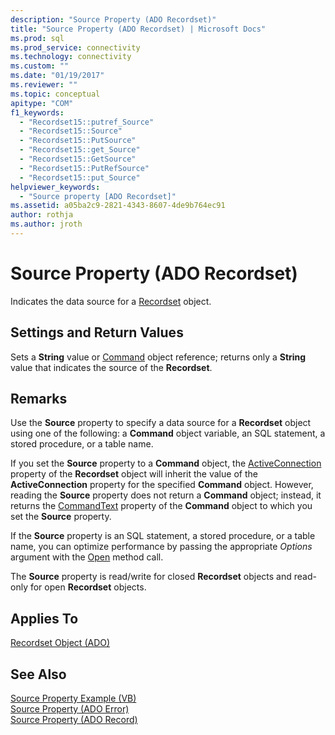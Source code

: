 ```yaml
---
description: "Source Property (ADO Recordset)"
title: "Source Property (ADO Recordset) | Microsoft Docs"
ms.prod: sql
ms.prod_service: connectivity
ms.technology: connectivity
ms.custom: ""
ms.date: "01/19/2017"
ms.reviewer: ""
ms.topic: conceptual
apitype: "COM"
f1_keywords: 
  - "Recordset15::putref_Source"
  - "Recordset15::Source"
  - "Recordset15::PutSource"
  - "Recordset15::get_Source"
  - "Recordset15::GetSource"
  - "Recordset15::PutRefSource"
  - "Recordset15::put_Source"
helpviewer_keywords: 
  - "Source property [ADO Recordset]"
ms.assetid: a05ba2c9-2821-4343-8607-4de9b764ec91
author: rothja
ms.author: jroth
---
```

# Source Property (ADO Recordset)
Indicates the data source for a [Recordset](./recordset-object-ado.md) object.  
  
## Settings and Return Values  
 Sets a **String** value or [Command](./command-object-ado.md) object reference; returns only a **String** value that indicates the source of the **Recordset**.  
  
## Remarks  
 Use the **Source** property to specify a data source for a **Recordset** object using one of the following: a **Command** object variable, an SQL statement, a stored procedure, or a table name.  
  
 If you set the **Source** property to a **Command** object, the [ActiveConnection](./activeconnection-property-ado.md) property of the **Recordset** object will inherit the value of the **ActiveConnection** property for the specified **Command** object. However, reading the **Source** property does not return a **Command** object; instead, it returns the [CommandText](./commandtext-property-ado.md) property of the **Command** object to which you set the **Source** property.  
  
 If the **Source** property is an SQL statement, a stored procedure, or a table name, you can optimize performance by passing the appropriate *Options* argument with the [Open](./open-method-ado-recordset.md) method call.  
  
 The **Source** property is read/write for closed **Recordset** objects and read-only for open **Recordset** objects.  
  
## Applies To  
 [Recordset Object (ADO)](./recordset-object-ado.md)  
  
## See Also  
 [Source Property Example (VB)](./source-property-example-vb.md)   
 [Source Property (ADO Error)](./source-property-ado-error.md)   
 [Source Property (ADO Record)](./source-property-ado-record.md)